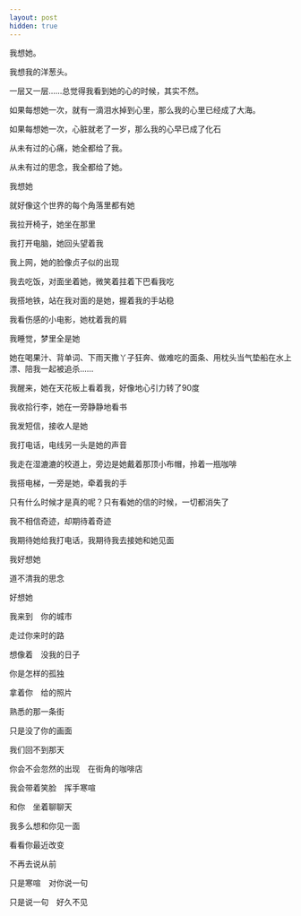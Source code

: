 ```yaml
---
layout: post
hidden: true
---
```

我想她。

我想我的洋葱头。

一层又一层……总觉得我看到她的心的时候，其实不然。

如果每想她一次，就有一滴泪水掉到心里，那么我的心里已经成了大海。

如果每想她一次，心脏就老了一岁，那么我的心早已成了化石
  
从未有过的心痛，她全都给了我。

从未有过的思念，我全都给了她。

我想她
  
就好像这个世界的每个角落里都有她

我拉开椅子，她坐在那里
  
我打开电脑，她回头望着我
  
我上网，她的脸像贞子似的出现

我去吃饭，对面坐着她，微笑着拄着下巴看我吃

我搭地铁，站在我对面的是她，握着我的手站稳

我看伤感的小电影，她枕着我的肩
  
我睡觉，梦里全是她

她在喝果汁、背单词、下雨天撒丫子狂奔、做难吃的面条、用枕头当气垫船在水上漂、陪我一起被追杀……

我醒来，她在天花板上看着我，好像地心引力转了90度

我收拾行李，她在一旁静静地看书
  
我发短信，接收人是她

我打电话，电线另一头是她的声音
  
我走在湿漉漉的校道上，旁边是她戴着那顶小布帽，拎着一瓶咖啡
  
我搭电梯，一旁是她，牵着我的手
  
只有什么时候才是真的呢？只有看她的信的时候，一切都消失了

我不相信奇迹，却期待着奇迹

我期待她给我打电话，我期待我去接她和她见面

我好想她

道不清我的思念

好想她

我来到　你的城市　

走过你来时的路

想像着　没我的日子　

你是怎样的孤独

拿着你　给的照片　

熟悉的那一条街
  
只是没了你的画面　

我们回不到那天

你会不会忽然的出现　在街角的咖啡店
  
我会带着笑脸　挥手寒喧　

和你　坐着聊聊天
  
我多么想和你见一面　

看看你最近改变
  
不再去说从前　

只是寒喧　对你说一句
  
只是说一句　好久不见